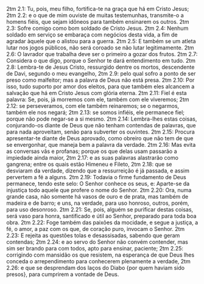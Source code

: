2tm 2.1: Tu, pois, meu filho, fortifica-te na graça que há em Cristo Jesus;
2tm 2.2: e o que de mim ouviste de muitas testemunhas, transmite-o a homens fiéis, que sejam idôneos para também ensinarem os outros.
2tm 2.3: Sofre comigo como bom soldado de Cristo Jesus.
2tm 2.4: Nenhum soldado em serviço se embaraça com negócios desta vida, a fim de agradar àquele que o alistou para a guerra.
2tm 2.5: E também se um atleta lutar nos jogos públicos, não será coroado se não lutar legitimamente.
2tm 2.6: O lavrador que trabalha deve ser o primeiro a gozar dos frutos.
2tm 2.7: Considera o que digo, porque o Senhor te dará entendimento em tudo.
2tm 2.8: Lembra-te de Jesus Cristo, ressurgido dentre os mortos, descendente de Davi, segundo o meu evangelho,
2tm 2.9: pelo qual sofro a ponto de ser preso como malfeitor; mas a palavra de Deus não está presa.
2tm 2.10: Por isso, tudo suporto por amor dos eleitos, para que também eles alcancem a salvação que há em Cristo Jesus com glória eterna.
2tm 2.11: Fiel é esta palavra: Se, pois, já morremos com ele, também com ele viveremos;
2tm 2.12: se perseveramos, com ele também reinaremos; se o negarmos, também ele nos negará;
2tm 2.13: se somos infiéis, ele permanece fiel; porque não pode negar-se a si mesmo.
2tm 2.14: Lembra-lhes estas coisas, conjurando-os diante de Deus que não tenham contendas de palavras, que para nada aproveitam, senão para subverter os ouvintes.
2tm 2.15: Procura apresentar-te diante de Deus aprovado, como obreiro que não tem de que se envergonhar, que maneja bem a palavra da verdade.
2tm 2.16: Mas evita as conversas vãs e profanas; porque os que delas usam passarão a impiedade ainda maior,
2tm 2.17: e as suas palavras alastrarão como gangrena; entre os quais estão Himeneu e Fileto,
2tm 2.18: que se desviaram da verdade, dizendo que a ressurreição é já passada, e assim pervertem a fé a alguns.
2tm 2.19: Todavia o firme fundamento de Deus permanece, tendo este selo: O Senhor conhece os seus, e: Aparte-se da injustiça todo aquele que profere o nome do Senhor.
2tm 2.20: Ora, numa grande casa, não somente há vasos de ouro e de prata, mas também de madeira e de barro; e uns, na verdade, para uso honroso, outros, porém, para uso desonroso.
2tm 2.21: Se, pois, alguém se purificar destas coisas, será vaso para honra, santificado e útil ao Senhor, preparado para toda boa obra.
2tm 2.22: Foge também das paixões da mocidade, e segue a justiça, a fé, o amor, a paz com os que, de coração puro, invocam o Senhor.
2tm 2.23: E rejeita as questões tolas e desassisadas, sabendo que geram contendas;
2tm 2.24: e ao servo do Senhor não convém contender, mas sim ser brando para com todos, apto para ensinar, paciente;
2tm 2.25: corrigindo com mansidão os que resistem, na esperança de que Deus lhes conceda o arrependimento para conhecerem plenamente a verdade,
2tm 2.26: e que se desprendam dos laços do Diabo {por quem haviam sido presos}, para cumprirem a vontade de Deus.
